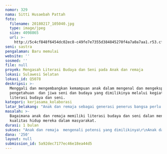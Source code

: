 ```yaml
---
nomor: 329
nama: Sitti Husaebah Pattah
foto:
  filename: 20180217_105040.jpg
  type: image/jpeg
  size: 4098865
  url: >-
    http://5c4cf848f6454dc02ec8-c49fe7e7355d384845270f4a7a0a7aa1.r53.cf2.rackcdn.com/52c56445-3a1d-4d67-8e41-d51b4c77c6b1/20180217_105040.jpg
seni: sastra
pengalaman: Baru memulai
website: ''
sosmed: ''
file: null
proyek: Mengasah Literasi Budaya dan Seni pada Anak dan remaja
lokasi: Sulawesi Selatan
lokasi_id: Q5078
deskripsi: >-
  Menggali dan mengembangkan kemampuan anak dalam mengenal dan mengekspresikan
  pengetahuan  dan jiwa seni dan budaya yang dimilikinya melalui kegiatan
  literasi budaya dan seni.
kategori: kerjasama_kolaborasi
latar_belakang: "Anak dan remaja sebagai generasi penerus bangsa perlu diberdayakan agar mereka memiliki keterampilan dan dapat mengekspresikan potensi yg mereka miliki khususnya dlm bidang budata, sastra dan seni.\r\nPemberdayaan anak dan remaja melalui kegiatan  literasi budaya dan seni memberkan bekal bagi mereka dalam mengembangkan diri mereka dalam bidang budaya dan seni. Hal ini selain memberian  kesempatan  mereka mengisi hidupnya pada hal yg positip dan menjauhkannya dari hal yg negatif seperti kenakalan anak dan remaja."
masalah: >-
  Bagaimana anak dan remaja memiliki literasi budaya dan seni dalan meningkatkan
  kualitas hidup mereka dalam masyarakat.
durasi: 1 bulan
sukses: "Anak dan remaja  mengenali potensi yang dimilikinya\r\nAnak dan remaja mampu menghasilkan karya budaya sastra dan seni .\r\n"
dana: '250'
layout: null
submission_id: 5a92dec7177ec46e18ea44d5
---
```

